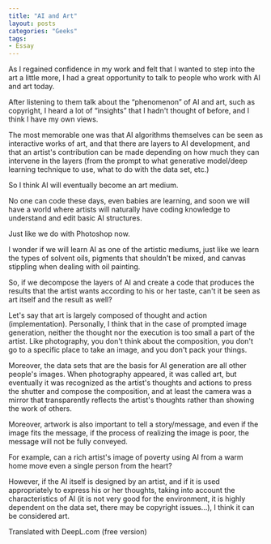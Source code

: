 ```yaml
---
title: "AI and Art"
layout: posts
categories: "Geeks"
tags:
- Essay
---
```

As I regained confidence in my work and felt that I wanted to step into the art a little more, I had a great opportunity to talk to people who work with AI and art today.


After listening to them talk about the “phenomenon” of AI and art, such as copyright, I heard a lot of “insights” that I hadn't thought of before, and I think I have my own views.



The most memorable one was that AI algorithms themselves can be seen as interactive works of art, and that there are layers to AI development, and that an artist's contribution can be made depending on how much they can intervene in the layers (from the prompt to what generative model/deep learning technique to use, what to do with the data set, etc.)



So I think AI will eventually become an art medium.

No one can code these days, even babies are learning, and soon we will have a world where artists will naturally have coding knowledge to understand and edit basic AI structures.

Just like we do with Photoshop now.



I wonder if we will learn AI as one of the artistic mediums, just like we learn the types of solvent oils, pigments that shouldn't be mixed, and canvas stippling when dealing with oil painting.

So, if we decompose the layers of AI and create a code that produces the results that the artist wants according to his or her taste, can't it be seen as art itself and the result as well?



Let's say that art is largely composed of thought and action (implementation). Personally, I think that in the case of prompted image generation, neither the thought nor the execution is too small a part of the artist. Like photography, you don't think about the composition, you don't go to a specific place to take an image, and you don't pack your things.



Moreover, the data sets that are the basis for AI generation are all other people's images. When photography appeared, it was called art, but eventually it was recognized as the artist's thoughts and actions to press the shutter and compose the composition, and at least the camera was a mirror that transparently reflects the artist's thoughts rather than showing the work of others. 



Moreover, artwork is also important to tell a story/message, and even if the image fits the message, if the process of realizing the image is poor, the message will not be fully conveyed.

For example, can a rich artist's image of poverty using AI from a warm home move even a single person from the heart? 



However, if the AI itself is designed by an artist, and if it is used appropriately to express his or her thoughts, taking into account the characteristics of AI (it is not very good for the environment, it is highly dependent on the data set, there may be copyright issues...), I think it can be considered art.

Translated with DeepL.com (free version)
